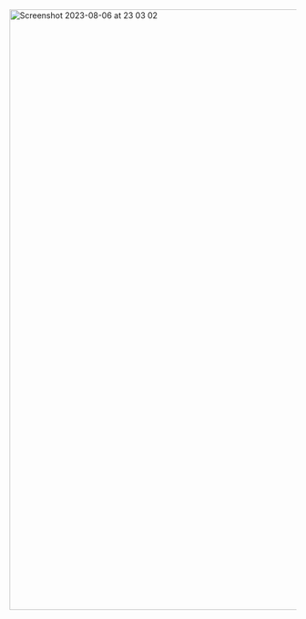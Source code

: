 <img width="1054" alt="Screenshot 2023-08-06 at 23 03 02" src="https://github.com/Thaleia/children-charities/assets/42918656/7c106d3e-5ebd-4537-809e-3aaafd86e483">
